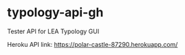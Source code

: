 # typology-api-gh
Tester API for LEA Typology GUI

Heroku API link: https://polar-castle-87290.herokuapp.com/
